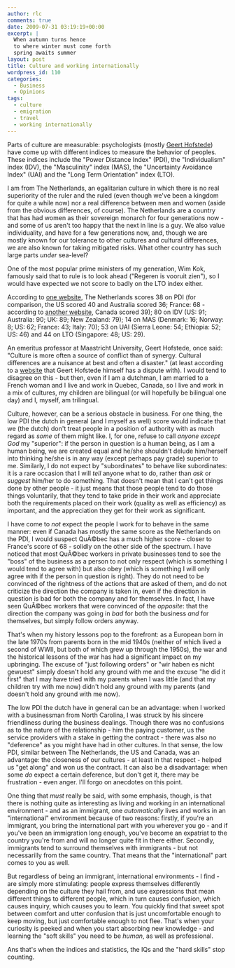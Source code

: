 ```yaml
---
author: rlc
comments: true
date: 2009-07-31 03:19:19+00:00
excerpt: |
  When autumn turns hence
  to where winter must come forth
  spring awaits summer
layout: post
title: Culture and working internationally
wordpress_id: 110
categories:
  - Business
  - Opinions
tags:
  - culture
  - emigration
  - travel
  - working internationally
---
```


Parts of culture are measurable: psychologists (mostly [Geert Hofstede](http://geert-hofstede.com/)) have come up with different indices to measure the behavior of peoples. These indices include the "Power Distance Index" (PDI), the "Individualism" index (IDV), the "Masculinity" index (MAS), the "Uncertainty Avoidance Index" (UAI) and the "Long Term Orientation" index (LTO).

I am from The Netherlands, an egalitarian culture in which there is no real superiority of the ruler and the ruled (even though we've been a kingdom for quite a while now) nor a real difference between men and women (aside from the obvious differences, of course). The Netherlands are a country that has had women as their sovereign monarch for four generations now - and some of us aren't too happy that the next in line is a guy. We also value individuality, and have for a few generations now, and, though we are mostly known for our tolerance to other cultures and cultural differences, we are also known for taking mitigated risks. What other country has such large parts _under_ sea-level?

One of the most popular prime ministers of my generation, Wim Kok, famously said that to rule is to look ahead ("Regeren is vooruit zien"), so I would have expected we not score to badly on the LTO index either.

According to [one website](http://www.clearlycultural.com/geert-hofstede-cultural-dimensions/uncertainty-avoidance-index/), The Netherlands scores 38 on PDI (for comparison, the US scored 40 and Australia scored 36; France: 68 - according to [another website](https://web.archive.org/web/20161202054358/http://www.kwintessential.co.uk/map/hofstede-power-distance-index.html), Canada scored 39); 80 on IDV (US: 91; Australia: 90; UK: 89; New Zealand: 79); 14 on MAS (Denmark: 16; Norway: 8; US: 62; France: 43; Italy: 70); 53 on UAI (Sierra Leone: 54; Ethiopia: 52; US: 46) and 44 on LTO (Singapore: 48; US: 29).

An emeritus professor at Maastricht University, Geert Hofstede, once said: "Culture is more often a source of conflict than of synergy. Cultural differences are a nuisance at best and often a disaster." (at least according to a [website](http://www.geert-hofstede.com/) that Geert Hofstede himself has a dispute with). I would tend to disagree on this - but then, even if I am a dutchman, I am married to a French woman and I live and work in Quebec, Canada, so I live and work in a mix of cultures, my children are bilingual (or will hopefully be bilingual one day) and I, myself, am trilingual.

Culture, however, can be a serious obstacle in business. For one thing, the low PDI the dutch in general (and I myself as well) score would indicate that we (the dutch) don't treat people in a position of authority with as much regard as _some_ of them might like. I, for one, refuse to call _anyone except God_ my "superior": if the person in question is a human being, as I am a human being, we are created equal and he/she shouldn't delude him/herself into thinking he/she is in any way (except perhaps pay grade) superior to me. Similarly, I do not expect by "subordinates" to behave like subordinates: it is a rare occasion that I will _tell_ anyone what to do, rather than _ask_ or _suggest_ him/her to do something. That doesn't mean that I can't get things done by other people - it just means that those people tend to do those things voluntarily, that they tend to take pride in their work and appreciate both the requirements placed on their work (quality as well as efficiency) as important, and the appreciation they get for their work as significant.

I have come to _not_ expect the people I work for to behave in the same manner: even if Canada has mostly the same score as the Netherlands on the PDI, I would suspect QuÃ©bec has a much higher score - closer to France's score of 68 - solidly on the other side of the spectrum. I have noticed that most QuÃ©bec workers in private businesses tend to see the "boss" of the business as a person to not only respect (which is something I would tend to agree with) but also obey (which is something I will only agree with if the person in question is right). They do not need to be convinced of the rightness of the actions that are asked of them, and do not criticize the direction the company is taken in, even if the direction in question is bad for both the company and for themselves. In fact, I have seen QuÃ©bec workers that were convinced of the _opposite_: that the direction the company was going in _bad_ for both the business _and_ for themselves, but simply follow orders anyway.

That's when my history lessons pop to the forefront: as a European born in the late 1970s from parents born in the mid 1940s (neither of which lived a second of WWII, but both of which grew up through the 1950s), the war and the historical lessons of the war has had a significant impact on my upbringing. The excuse of "just following orders" or "wir haben es nicht gewuest" simply doesn't hold any ground with me and the excuse "he did it first" that I may have tried with my parents when I was little (and that my children try with me now) didn't hold any ground with my parents (and doesn't hold any ground with me now).

The low PDI the dutch have in general can be an advantage: when I worked with a businessman from North Carolina, I was struck by his sincere friendliness during the business dealings. Though there was no confusions as to the nature of the relationship - him the paying customer, us the service providers with a stake in getting the contract - there was also no "deference" as you might have had in other cultures. In that sense, the low PDI, similar between The Netherlands, the US and Canada, was an advantage: the closeness of our cultures - at least in that respect - helped us "get along" and won us the contract. It can also be a disadvantage: when some _do_ expect a certain deference, but don't get it, there may be frustration - even anger. I'll forgo on anecdotes on this point.

One thing that _must_ really be said, with some emphasis, though, is that there is nothing quite as interesting as living and working in an international environment - and as an immigrant, one _automatically_ lives and works in an "international" environment because of two reasons: firstly, if you're an immigrant, you bring the international part with you wherever you go - and if you've been an immigration long enough, you've become an expatriat to the country you're from and will no longer quite fit in there either. Secondly, immigrants tend to surround themselves with immigrants - but not necessarilly from the same country. That means that the "international" part comes to you as well.

But regardless of being an immigrant, international environments - I find - are simply more stimulating: people express themselves differently depending on the culture they hail from, and use expressions that mean different things to different people, which in turn causes confusion, which causes inquiry, which causes you to learn. You quickly find that sweet spot between comfort and utter confusion that is just uncomfortable enough to keep moving, but just comfortable enough to not flee. That's when your curiosity is peeked and when you start absorbing new knowledge - and learning the "soft skills" you need to be _human_, as well as professional.

Ans that's when the indices and statistics, the IQs and the "hard skills" stop counting.
